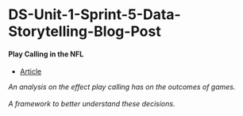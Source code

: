# DS-Unit-1-Sprint-5-Data-Storytelling-Blog-Post

#### Play Calling in the NFL

- [Article](https://medium.com/@macscheffer/play-calling-in-the-nfl-the-road-to-improvement-fabeb4da7eb8)

*An analysis on the effect play calling has on the outcomes of games.*  
<br/>
*A framework to better understand these decisions.*

